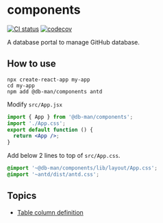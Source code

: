 # components

[![CI status][github-action-badge]][github-action-url] [![codecov][codecov-badge]][codecov-url]

[github-action-badge]: https://github.com/db-man/components/actions/workflows/test.yml/badge.svg
[github-action-url]: https://github.com/db-man/components/actions/workflows/test.yml
[codecov-badge]: https://codecov.io/gh/db-man/components/branch/main/graph/badge.svg
[codecov-url]: https://app.codecov.io/gh/db-man/components

A database portal to manage GitHub database.

## How to use

```
npx create-react-app my-app
cd my-app
npm add @db-man/components antd
```

Modify `src/App.jsx`

```jsx
import { App } from '@db-man/components';
import './App.css';
export default function () {
  return <App />;
}
```

Add below 2 lines to top of `src/App.css`.

```css
@import '~@db-man/components/lib/layout/App.css';
@import '~antd/dist/antd.css';
```

## Topics

- [Table column definition](DOC.md)
